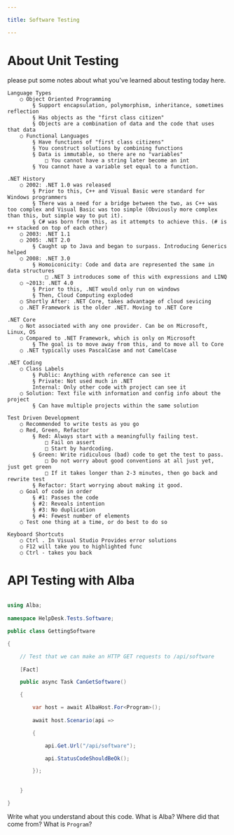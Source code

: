```yaml
---

title: Software Testing

---
```

 
# About Unit Testing
 
please put some notes about what you've learned about testing today here.

    Language Types
        ○ Object Oriented Programming
            § Support encapsulation, polymorphism, inheritance, sometimes reflection
            § Has objects as the "first class citizen"
            § Objects are a combination of data and the code that uses that data
        ○ Functional Languages
            § Have functions of "first class citizens"
            § You construct solutions by combining functions
            § Data is immutable, so there are no "variables"
                □ You cannot have a string later become an int
            § You cannot have a variable set equal to a function.
        
    .NET History
        ○ 2002: .NET 1.0 was released
            § Prior to this, C++ and Visual Basic were standard for Windows programmers
            § There was a need for a bridge between the two, as C++ was too complex and Visual Basic was too simple (Obviously more complex than this, but simple way to put it).
            § C# was born from this, as it attempts to achieve this. (# is ++ stacked on top of each other)
        ○ 2003: .NET 1.1
        ○ 2005: .NET 2.0
            § Caught up to Java and began to surpass. Introducing Generics helped 
        ○ 2008: .NET 3.0
            § Homoiconicity: Code and data are represented the same in data structures
                □ .NET 3 introduces some of this with expressions and LINQ
        ○ ~2013: .NET 4.0
            § Prior to this, .NET would only run on windows
            § Then, Cloud Computing exploded
        ○ Shortly After: .NET Core, takes advantage of cloud sevicing
        ○ .NET Framework is the older .NET. Moving to .NET Core

    .NET Core
        ○ Not associated with any one provider. Can be on Microsoft, Linux, OS
        ○ Compared to .NET Framework, which is only on Microsoft
            § The goal is to move away from this, and to move all to Core
        ○ .NET typically uses PascalCase and not CamelCase

    .NET Coding
        ○ Class Labels
            § Public: Anything with reference can see it
            § Private: Not used much in .NET
            Internal: Only other code with project can see it
        ○ Solution: Text file with information and config info about the project
            § Can have multiple projects within the same solution

    Test Driven Development
        ○ Recommended to write tests as you go
        ○ Red, Green, Refactor
            § Red: Always start with a meaningfully failing test.
                □ Fail on assert
                □ Start by hardcoding.
            § Green: Write ridiculous (bad) code to get the test to pass.
                □ Do not worry about good conventions at all just yet, just get green
                □ If it takes longer than 2-3 minutes, then go back and rewrite test
            § Refactor: Start worrying about making it good.
        ○ Goal of code in order
            § #1: Passes the code
            § #2: Reveals intention
            § #3: No duplication
            § #4: Fewest number of elements
        ○ Test one thing at a time, or do best to do so

    Keyboard Shortcuts
        ○ Ctrl . In Visual Studio Provides error solutions
        ○ F12 will take you to highlighted func
        ○ Ctrl - takes you back
 
# API Testing with Alba
 
```csharp
 
using Alba;
 
namespace HelpDesk.Tests.Software;

public class GettingSoftware

{

    // Test that we can make an HTTP GET requests to /api/software
 
    [Fact]

    public async Task CanGetSoftware()

    {

        var host = await AlbaHost.For<Program>();
 
        await host.Scenario(api =>

        {

            api.Get.Url("/api/software");

            api.StatusCodeShouldBeOk();

        });
 
 
    }

}

```
 
Write what you understand about this code. What is Alba? Where did that come from? What is `Program`?
 